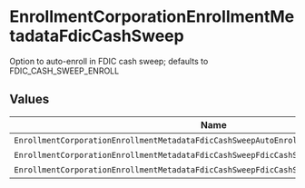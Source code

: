 # EnrollmentCorporationEnrollmentMetadataFdicCashSweep

Option to auto-enroll in FDIC cash sweep; defaults to FDIC_CASH_SWEEP_ENROLL


## Values

| Name                                                                                     | Value                                                                                    |
| ---------------------------------------------------------------------------------------- | ---------------------------------------------------------------------------------------- |
| `EnrollmentCorporationEnrollmentMetadataFdicCashSweepAutoEnrollFdicCashSweepUnspecified` | AUTO_ENROLL_FDIC_CASH_SWEEP_UNSPECIFIED                                                  |
| `EnrollmentCorporationEnrollmentMetadataFdicCashSweepFdicCashSweepEnroll`                | FDIC_CASH_SWEEP_ENROLL                                                                   |
| `EnrollmentCorporationEnrollmentMetadataFdicCashSweepFdicCashSweepDecline`               | FDIC_CASH_SWEEP_DECLINE                                                                  |